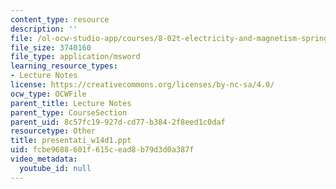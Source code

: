 ```yaml
---
content_type: resource
description: ''
file: /ol-ocw-studio-app/courses/8-02t-electricity-and-magnetism-spring-2005/fcbe9688601f615cead8b79d3d0a387f_presentati_w14d1.ppt
file_size: 3740160
file_type: application/msword
learning_resource_types:
- Lecture Notes
license: https://creativecommons.org/licenses/by-nc-sa/4.0/
ocw_type: OCWFile
parent_title: Lecture Notes
parent_type: CourseSection
parent_uid: 8c57fc19-927d-cd77-b384-2f8eed1c0daf
resourcetype: Other
title: presentati_w14d1.ppt
uid: fcbe9688-601f-615c-ead8-b79d3d0a387f
video_metadata:
  youtube_id: null
---
```

